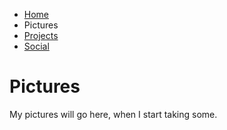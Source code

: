 -   [Home](index.html)
-   Pictures
-   [Projects](projects.html)
-   [Social](social.html)

Pictures
========

My pictures will go here, when I start taking some.
